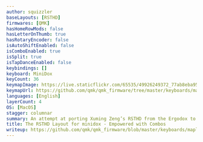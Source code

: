 ```yaml
---
author: squizzler
baseLayouts: [RSTHD]
firmwares: [QMK]
hasHomeRowMods: false
hasLetterOnThumb: true
hasRotaryEncoder: false
isAutoShiftEnabled: false
isComboEnabled: true
isSplit: true
isTapDanceEnabled: false
keybindings: []
keyboard: MiniDox
keyCount: 36
keymapImage: https://live.staticflickr.com/65535/49926249372_77ab8eba95_z.jpg
keymapUrl: https://github.com/qmk/qmk_firmware/tree/master/keyboards/maple_computing/minidox/keymaps/rsthd_combos
languages: [English]
layerCount: 4
OS: [MacOS]
stagger: columnar
summary: An attempt at porting Xuming Zeng’s RSTHD from the Ergodox to the Minidox, in a layout that favours prose rather than code, with symbols used in everyday writing such as various (Western) currencies in easy reach.
title: The RSTHD Layout for minidox - Empowered with Combos
writeup: https://github.com/qmk/qmk_firmware/blob/master/keyboards/maple_computing/minidox/keymaps/rsthd_combos/readme.md
---
```

